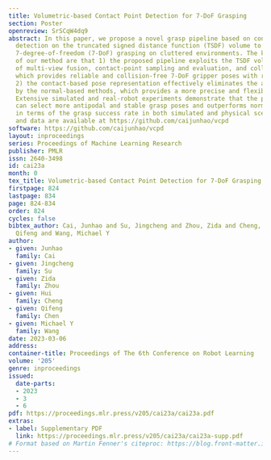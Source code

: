 ```yaml
---
title: Volumetric-based Contact Point Detection for 7-DoF Grasping
section: Poster
openreview: SrSCqW4dq9
abstract: In this paper, we propose a novel grasp pipeline based on contact point
  detection on the truncated signed distance function (TSDF) volume to achieve closed-loop
  7-degree-of-freedom (7-DoF) grasping on cluttered environments. The key aspects
  of our method are that 1) the proposed pipeline exploits the TSDF volume in terms
  of multi-view fusion, contact-point sampling and evaluation, and collision checking,
  which provides reliable and collision-free 7-DoF gripper poses with real-time performance;
  2) the contact-based pose representation effectively eliminates the ambiguity introduced
  by the normal-based methods, which provides a more precise and flexible solution.
  Extensive simulated and real-robot experiments demonstrate that the proposed pipeline
  can select more antipodal and stable grasp poses and outperforms normal-based baselines
  in terms of the grasp success rate in both simulated and physical scenarios. Code
  and data are available at https://github.com/caijunhao/vcpd
software: https://github.com/caijunhao/vcpd
layout: inproceedings
series: Proceedings of Machine Learning Research
publisher: PMLR
issn: 2640-3498
id: cai23a
month: 0
tex_title: Volumetric-based Contact Point Detection for 7-DoF Grasping
firstpage: 824
lastpage: 834
page: 824-834
order: 824
cycles: false
bibtex_author: Cai, Junhao and Su, Jingcheng and Zhou, Zida and Cheng, Hui and Chen,
  Qifeng and Wang, Michael Y
author:
- given: Junhao
  family: Cai
- given: Jingcheng
  family: Su
- given: Zida
  family: Zhou
- given: Hui
  family: Cheng
- given: Qifeng
  family: Chen
- given: Michael Y
  family: Wang
date: 2023-03-06
address:
container-title: Proceedings of The 6th Conference on Robot Learning
volume: '205'
genre: inproceedings
issued:
  date-parts:
  - 2023
  - 3
  - 6
pdf: https://proceedings.mlr.press/v205/cai23a/cai23a.pdf
extras:
- label: Supplementary PDF
  link: https://proceedings.mlr.press/v205/cai23a/cai23a-supp.pdf
# Format based on Martin Fenner's citeproc: https://blog.front-matter.io/posts/citeproc-yaml-for-bibliographies/
---
```


